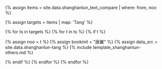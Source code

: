 

<!--원문인용 시작. 상위에서 from, noo 지정 필요-->

{% assign items = site.data.shanghanlun_text_compare | where: from, noo %}

{% assign targets = items | map: 'Tang' %}

{% for ts in targets %}
{% for t in ts %}
{% if t %}

{% assign noo = t %}
{% assign bookinit = "唐翼" %}
{% assign data_src = site.data.shanghanlun-tang %}
{% include template_shanghanlun-others.md %}

{% endif %}
{% endfor %}
{% endfor %}




<!--원문인용 끝-->

